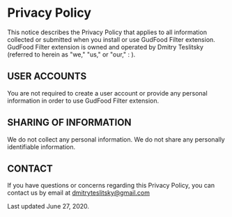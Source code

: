# Privacy Policy
This notice describes the Privacy Policy that applies to all information collected or submitted when you install or use GudFood Filter extension. GudFood Filter extension is owned and operated by Dmitry Teslitsky (referred to herein as "we," "us," or "our," : ).

## USER ACCOUNTS
You are not required to create a user account or provide any personal information in order to use GudFood Filter extension.

## SHARING OF INFORMATION
We do not collect any personal information. We do not share any personally identifiable information.

## CONTACT
If you have questions or concerns regarding this Privacy Policy, you can contact us by email at dmitryteslitsky@gmail.com

Last updated June 27, 2020.
